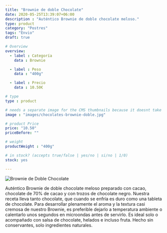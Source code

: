 ```yaml
---
title: "Brownie de doble Chocolate"
date: 2020-05-25T13:39:07+06:00
description : "Auténtico Brownie de doble chocolate meloso."
type: product
category: "Postres"
tags: "Envio"
draft: true

# Overview
overview:
  - label : Categoría
    data : Brownie

  - label : Peso
    data : "400g"

  - label : Precio
    data : 10.50€

# type
type : product

# needs a separate image for the CMS thumbnails because it doesnt take arrays (slideshow images)
image : "images/chocolates-brownie-doble.jpg"

# product Price
price: "10.50"
priceBefore: ""

# weight
productWeight : "400g"

# in stock? (accepts true/false | yes/no | si/no | 1/0)
stock: yes

---
```

![Brownie de Doble Chocolate](/images/BarritasDeAvena.jpeg "Brownie de Doble Chocolate")

Auténtico Brownie de doble chocolate meloso preparado con cacao, chocolate de 70% de cacao y con trozos de chocolate negro. Nuestra receta lleva tanto chocolate, que cuando se enfría es duro como una tableta de chocolate. Para desarrollar plenamente el aroma y la textura casi cremosa de nuestro Brownie, es preferible dejarlo a temperatura ambiente o calentarlo unos segundos en microondas antes de servirlo. Es ideal solo o acompañado con salsa de chocolate, helados e incluso fruta. Hecho sin conservantes, solo ingredientes naturales.

